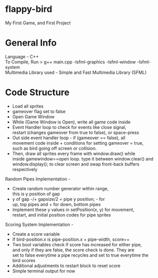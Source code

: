 # flappy-bird
My First Game, and First Project

# General Info
Language - C++ <br>
To Compile, Run > g++ main.cpp -lsfml-graphics -lsfml-window -lsfml-system <br>
Multimedia Library used - Simple and Fast Multimedia Library (SFML)

# Code Structure
- Load all sprites <br>
- gameover flag set to false <br>
- Open Game Window <br>
- While (Game Window is Open), write all game code inside <br>
- Event Handler loop to check for events like close signal,<br>
restart (changes gameover from true to false), or space-press <br>
- Out side event handler loop - if (gameover == false), all <br>
movement code inside + conditions for setting gameover = true, <br>
such as bird going off screen or collision. <br>
- Then, draw all sprites every frame with window.draw() while <br>
inside gamewindow==open loop. type it between window.clear() and <br>
window.display(); to clear screen and swap front-back buffers respectively 

Random Pipes Implementation - <br>
- Create random number generator within range, <br>
this is y position of gap <br>
- y of gap -/+ gapsize/2 = pipe y position; - for <br>
up, top pipes and + for down, bottom pipes <br>
- Implement these y values in setPosition(x, y) for movement, <br>
restart, and initial position codes for pipe sprites

Scoring System Implementation - <br>
- Create a score variable <br>
- If bird-position.x is pipe-position.x + pipe-width, score++ <br>
- Two bool variables check if score has increased for either pipe, <br>
and only if they are false, the score check is done. They are <br>
set to false everytime a pipe recycles and set to true everytime the <br>
bird scores <br>
- Additional adjustments to restart block to reset score <br>
- Simple terminal output for now
